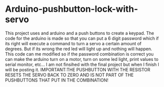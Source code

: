 # Arduino-pushbutton-lock-with-servo  
This project uses and arduino and a push buttons to create a keypad. The code for the arduino is made so that you can put a
6 digit password which if its right will execute a command to turn a servo a certain amount of degrees. But if its wrong
the red led will light up and nothing will happen. This code can me modified so if the password combination is correct you 
can make the arduino turn on a motor, turn on some led light, print values to serial monitor, etc... I am not finsihed with
the final project but when I finish I will be posting it. IMPORTANT:THE PUSHBUTTON WITH THE RESISTOR RESETS THE SERVO BACK 
TO ZERO AND IS NOT PART OF THE PUSHBUTTONS THAT PUT IN THE COMBINATION!
